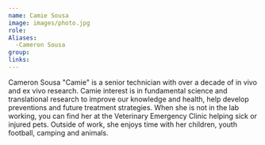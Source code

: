 ```yaml
---
name: Camie Sousa
image: images/photo.jpg
role: 
Aliases:
  -Cameron Sousa
group: 
links:
---
```


Cameron Sousa "Camie" is a senior technician with over a decade of in vivo and ex vivo research. Camie interest is in fundamental science and translational research to improve our knowledge and health, help develop preventions and future treatment strategies. When she is not in the lab working, you can find her at the Veterinary Emergency Clinic helping sick or injured pets. Outside of work, she enjoys time with her children, youth football, camping and animals. 
